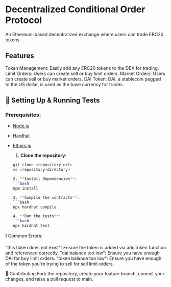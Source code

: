 <h1>Decentralized Conditional Order Protocol</h1>

An Ethereum-based decentralized exchange where users can trade ERC20 tokens.

<h2>Features</h2>

Token Management: Easily add any ERC20 tokens to the DEX for trading.
Limit Orders: Users can create sell or buy limit orders.
Market Orders: Users can create sell or buy market orders.
DAI Token: DAI, a stablecoin pegged to the US dollar, is used as the base currency for trades.

## 🔧 Setting Up & Running Tests

### Prerequisites:
- [Node.js](https://nodejs.org/)
- [Hardhat](https://hardhat.org/)
- [Ethers.js](https://docs.ethers.io/v5/)

  1. **Clone the repository**:
   ```bash
   git clone <repository-url>
   cd <repository-directory>

   2. **Install Dependencies**:
   ```bash
   npm install

   3. **Compile the contracts**:
   ```bash
   npx hardhat compile

   4. **Run the tests**:
   ```bash
   npx hardhat test

❗ Common Errors:

"this token does not exist": Ensure the token is added via addToken function and referenced correctly.
"dai balance too low": Ensure you have enough DAI for buy limit orders.
"token balance too low": Ensure you have enough of the token you're trying to sell for sell limit orders.

🤝 Contributing
Fork the repository, create your feature branch, commit your changes, and raise a pull request to main.
   
   
